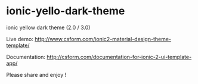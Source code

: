 # ionic-yello-dark-theme
ionic yellow dark theme (2.0 / 3.0)

Live demo: http://www.csform.com/ionic2-material-design-theme-template/

Documentation: http://csform.com/documentation-for-ionic-2-ui-template-app/

Please share and enjoy !
